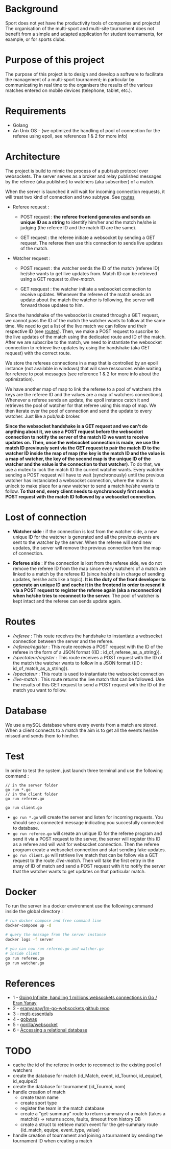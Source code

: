 # Background 

Sport does not yet have the productivity tools of companies and projects!
The organisation of the multi-sport and multi-site tournament does not benefit from a simple and adapted application
for student tournaments, for example, or for sports clubs.

# Purpose of this project 

The purpose of this project is to design and develop a software to facilitate the management of a multi-sport tournament; in particular by communicating in real time to the organisers the results of the various matches entered on mobile devices (telephone, tablet, etc.).

# Requirements 

* Golang 
* An Unix OS - (we optimized the handling of pool of connection for the referee using epoll, see references 1 & 2 for more info)

# Architecture 

The project is build to mimic the process of a pub/sub protocol over websockets. The server serves as a broker and relay published messages by the referee (aka publisher) to watchers (aka subscriber) of a match.

When the server is launched it will wait for incoming connection requests, it will treat two kind of connection and two subtype. See [routes](#routes)

* Referee request : 

    * POST request : **the referee frontend generates and sends an unique ID as a string** to identify him/her and the match he/she is judging (the referee ID and the match ID are the same).
    
    * GET request : the referee initiate a websocket by sending a GET request. The referee then use this connection to sends live updates of the match.

* Watcher request : 

    * POST request : the watcher sends the ID of the match (referee ID) he/she wants to get live updates from. Match ID can be retrieved using a GET request to */live-match*.

    * GET resquest : the watcher initiate a websocket connection to receive updates. Whenever the referee of the match sends an update about the match the watcher is following, the server will forward those updates to him.

Since the handshake of the websocket is created through a GET request, we cannot pass the ID of the match the watcher wants to follow at the same time. We need to get a list of the live match we can follow and their respective ID (see [routes](#routes)). Then, we make a POST request to suscribe to the live updates of the match using the dedicated route and ID of the match. After we are subscribe to the match, we need to instantiate the websocket connection to retrieve live updates by using the handshake (aka GET request) with the correct route.

We store the referees connections in a map that is controlled by an epoll instance (not available in windows) that will save ressources while waiting for referee to post messages (see reference 1 & 2 for more info about the optimization).

We have another map of map to link the referee to a pool of watchers (the keys are the referee ID and the values are a map of watchers connections). Whenever a referee sends an update, the epoll instance catch it and retrieves the pool of watcher for that referee using this map of map. We then iterate over the pool of connection and send the update to every watcher. Just like a pub/sub broker.

**Since the websocket handshake is a GET request and we can't do anything about it, we use a POST request before the websocket connection to notify the server of the match ID we want to receive updates on. Then, once the websocket connection is made, we use the match ID previously sent via the GET request to pair the match ID to the watcher ID inside the map of map (the key is the match ID and the value is a map of watcher, the key of the second map is the unique ID of the watcher and the value is the connection to that watcher)**. To do that, we use a mutex to lock the match ID the current watcher wants. Every watcher sending a POST request will have to wait (synchronously) until the previous watcher has instanciated a websocket connection, where the mutex is unlock to make place for a new watcher to send a match he/she wants to follow. **To that end, every client needs to synchronously first sends a POST request with the match ID followed by a websocket connection.**


# Lost of connection 

* **Watcher side** : if the connection is lost from the watcher side, a new unique ID for the watcher is generated and all the previous events are sent to the watcher by the server. When the referee will send new updates, the server will remove the previous connection from the map of connection.

* **Referee side** : if the connection is lost from the referee side, we do not remove the referee ID from the map since every watchers of a match are linked to a match by the referee ID (since he/she is in charge of sending updates, he/she acts like a topic). **It is the duty of the front developer to generate an unique ID and cache it in the frontend in order to resend it via a POST request to register the referee again (aka a reconnection) when he/she tries to reconnect to the server.** The pool of watcher is kept intact and the referee can sends update again.



# Routes 

* */referee* : This route receives the handshake to instantiate a websocket connection between the server and the referee. 
* */referee/register* : This route receives a POST request with the ID of the referee in the form of a JSON format ({ID : id_of_referee_as_a_string}).
* */spectateur/register* : This route receives a POST request with the ID of the match the watcher wants to follow in a JSON format ({ID : id_of_match_as_a_string}).
* */spectateur* : This route is used to instantiate the websocket connection
* */live-match* : This route returns the live match that can be followed. Use the results of this GET request to send a POST request with the ID of the match you want to follow.

# Database 

We use a mySQL database where every events from a match are stored. When a client connects to a match the aim is to get all the events he/she missed and sends them to him/her.

# Test 

In order to test the system, just launch three terminal and use the following command : 

```
// in the server folder
go run *.go 
// in the client folder
go run referee.go

go run client.go
```

* ```go run *.go``` will create the server and listen for incoming requests. You should see a connected message indicating you succesfully connected to database.
* ```go run referee.go``` will create an unique ID for the referee program and send it via a POST request to the server, the server will register this ID as a referee and will wait for websocket connection. Then the referee program create a websocket connection and start sending fake updates.
* ```go run client.go``` will retrieve live match that can be follow via a GET request to the route */live-match*. Then will take the first entry in the array of ID of match and send a POST request with it to notify the server that the watcher wants to get updates on that particular match. 

# Docker 

To run the server in a docker environment use the following command inside the global directory : 

```bash
# run docker compose and free command line
docker-compose up -d 

# query the message from the server instance
docker logs -f server

# you can now run referee.go and watcher.go
# inside client 
go run referee.go 
go run watcher.go
```

# References 

* 1 - [Going Infinite, handling 1 millions websockets connections in Go / Eran Yanay](https://www.youtube.com/watch?v=LI1YTFMi8W4&t=1928s)
* 2 - [eranyanay/1m-go-websockets github repo](https://github.com/eranyanay/1m-go-websockets)
* 3 - [mqtt-essentials](https://www.hivemq.com/tags/mqtt-essentials/)
* 4 - [gobwas](https://github.com/gobwas/ws)
* 5 - [gorilla/websocket](https://github.com/gorilla/websocket)
* 6 - [Accessing a relational database](https://go.dev/doc/tutorial/database-access)

# TODO 

* cache the id of the referee in order to reconnect to the existing pool of watchers
* create the database for match (id_Match, event, id_Tournoi, id_equipe1, id_equipe2)
* create the database for tournament (id_Tournoi, nom)
* handle creation of match
    * create team name
    * create sport type
    * register the team in the match database
    * create a "get-summary" route to return summary of a match (takes a matchid) -> returns score, faults, timeout from history DB
    * create a struct to retrieve match event for the get-summary route {id_match, equipe, event_type, value}
*  handle creation of tournament and joining a tournament by sending the tournament ID when creating a match